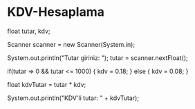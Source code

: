 # KDV-Hesaplama

float tutar, kdv;

Scanner scanner = new Scanner(System.in);

System.out.println("Tutar giriniz: ");
tutar = scanner.nextFloat();

if(tutar => 0 && tutar <= 1000)
{
  kdv = 0.18;
}
else
{
  kdv = 0.08;
}

float kdvTutar = tutar * kdv;

System.out.println("KDV'li tutar: " + kdvTutar);

